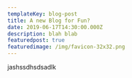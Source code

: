 ```yaml
---
templateKey: blog-post
title: A new Blog for Fun?
date: 2019-06-17T14:30:00.000Z
description: blah blab
featuredpost: true
featuredimage: /img/favicon-32x32.png
---
```

jashssdhsdsadlk
